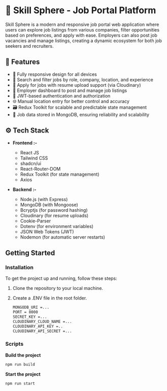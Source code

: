 # 💼 Skill Sphere - Job Portal Platform

Skill Sphere is a modern and responsive job portal web application where users can explore job listings from various companies, filter opportunities based on preferences, and apply with ease. Employers can also post job vacancies and manage listings, creating a dynamic ecosystem for both job seekers and recruiters.

## 🌟 Features
- 📱 Fully responsive design for all devices
- 🔎 Search and filter jobs by role, company, location, and experience
- 📝 Apply for jobs with resume upload support (via Cloudinary)
- 🏢 Employer dashboard to post and manage job listings
- 🔐 JWT-based authentication and authorization
- 🌐 Manual location entry for better control and accuracy
- 🗃️ Redux Toolkit for scalable and predictable state management
- 💾 Job data stored in MongoDB, ensuring reliability and scalability

## ⚙️ Tech Stack

- **Frontend :-**
  - React JS
  - Tailwind CSS
  - shadcn/ui 
  - React-Router-DOM
  - Redux Toolkit (for state management)
  - Axios

- **Backend :-**
  - Node.js (with Express)
  - MongoDB (with Mongoose)
  - Bcryptjs (for password hashing)
  - Cloudinary (for resume uploads)
  - Cookie-Parser
  - Dotenv (for environment variables)
  - JSON Web Tokens (JWT)
  - Nodemon (for automatic server restarts)

## Getting Started

### Installation

To get the project up and running, follow these steps:

1. Clone the repository to your local machine.
  
2. Create a .ENV file in the root folder.

   ```bash
   MONGODB_URI =...
   PORT = 8000
   SECRET_KEY =...
   CLOUDINARY_CLOUD_NAME =...
   CLOUDINARY_API_KEY =..
   CLOUDINARY_API_SECRET =...
   ```

### Scripts

 **Build the project**
  
   ```bash
   npm run build
   ```


 **Start the project**
  ```bash
  npm run start
  ```

